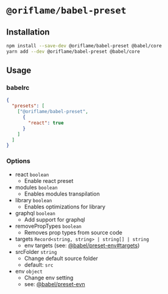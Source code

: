 # `@oriflame/babel-preset`

## Installation

```sh
npm install --save-dev @oriflame/babel-preset @babel/core
yarn add --dev @oriflame/babel-preset @babel/core
```

## Usage

### babelrc

```json
{
  "presets": [
    ["@oriflame/babel-preset",
      {
        "react": true
      }
    ]
  ]
}
```

### Options

- react `boolean`
  - Enable react preset
- modules `boolean`
  - Enables modules transpilation
- library `boolean`
  - Enables optimizations for library
- graphql `boolean`
  - Add support for graphql
- removePropTypes `boolean`
  - Removes prop types from source code
- targets `Record<string, string> | string[] | string`
  - env targets (see: [@babel/preset-env#targets](https://babeljs.io/docs/en/babel-preset-env#targets))
- srcFolder `string`
  - Change default source folder
  - default: `src`
- env `object`
  - Change env setting
  - see: [@babel/preset-evn](https://babeljs.io/docs/en/babel-preset-env)
